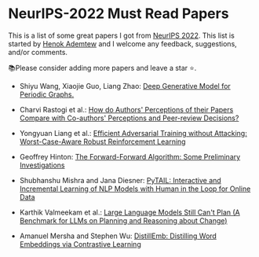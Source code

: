 # NeurIPS-2022 Must Read Papers

This is a list of some great papers I got from [NeurIPS 2022](https://neurips.cc). This list is started by [Henok Ademtew](https://twitter.com/henokademtew) and I welcome any feedback, suggestions, and/or comments.

📚Please consider adding more papers and leave a star ⭐️.

* Shiyu Wang, Xiaojie Guo, Liang Zhao: [Deep Generative Model for Periodic Graphs.](https://arxiv.org/abs/2201.11932)

* Charvi Rastogi et al.: [How do Authors' Perceptions of their Papers Compare with Co-authors' Perceptions and Peer-review Decisions?](https://arxiv.org/abs/2211.12966)

* Yongyuan Liang et al.: [Efficient Adversarial Training without Attacking: Worst-Case-Aware Robust Reinforcement Learning](https://openreview.net/forum?id=y-E1htoQl-n)

* Geoffrey Hinton: [The Forward-Forward Algorithm: Some Preliminary Investigations](https://www.cs.toronto.edu/~hinton/FFA13.pdf) 

* Shubhanshu Mishra and Jana Diesner: [PyTAIL: Interactive and Incremental Learning of NLP Models with Human in the Loop for Online Data](https://arxiv.org/abs/2211.13786)

* Karthik Valmeekam et al.: [Large Language Models Still Can't Plan (A Benchmark for LLMs on Planning and Reasoning about Change)](https://arxiv.org/abs/2206.10498)

* Amanuel Mersha and Stephen Wu: [DistillEmb: Distilling Word Embeddings via Contrastive Learning](https://leobitz.github.io/files/distill-emb.pdf)



